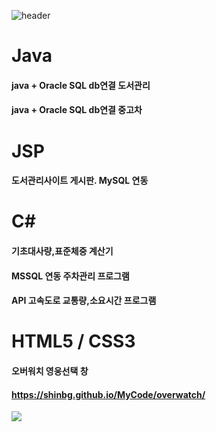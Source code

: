 ![header](https://capsule-render.vercel.app/api?type=Shark&color=dff9fb&height=300&section=header&text=%20ㅎ&fontSize=50)

# Java
#### java + Oracle SQL db연결 도서관리
#### java + Oracle SQL db연결 중고차

# JSP
#### 도서관리사이트 게시판. MySQL 연동

# C#
#### 기초대사량,표준체중 계산기
#### MSSQL 연동 주차관리 프로그램 
#### API 고속도로 교통량,소요시간 프로그램

# HTML5 / CSS3
#### 오버워치 영웅선택 창
#### https://shinbg.github.io/MyCode/overwatch/

<a href="https://hits.seeyoufarm.com"><img src="https://hits.seeyoufarm.com/api/count/incr/badge.svg?url=https%3A%2F%2Fgithub.com%2FShinBG%2FMyCode&count_bg=%2379C83D&title_bg=%23555555&icon=&icon_color=%23E7E7E7&title=hits&edge_flat=false"/></a>
